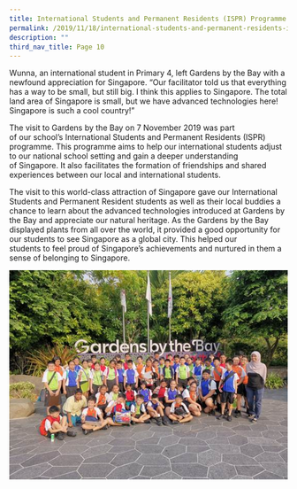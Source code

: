```yaml
---
title: International Students and Permanent Residents (ISPR) Programme
permalink: /2019/11/18/international-students-and-permanent-residents-ispr-programme/
description: ""
third_nav_title: Page 10
---
```

<p>Wunna, an international student in Primary 4, left Gardens by the Bay with a newfound appreciation for Singapore.&nbsp;&ldquo;Our facilitator told us that everything has a way to be small, but still big. I think this applies to Singapore. The total land area of Singapore is small, but we have advanced technologies here! Singapore is such a cool country!&rdquo;</p>
<p>The visit to&nbsp;Gardens by the Bay on 7 November 2019&nbsp;was&nbsp;part of&nbsp;our&nbsp;school&rsquo;s International Students&nbsp;and Permanent Residents&nbsp;(ISPR) programme.&nbsp;This programme aims to&nbsp;help&nbsp;our international students&nbsp;adjust to our national&nbsp;school&nbsp;setting&nbsp;and&nbsp;gain a deeper&nbsp;understanding of&nbsp;Singapore. It also facilitates&nbsp;the formation of friendships and shared experiences&nbsp;between our&nbsp;local and international students.</p>
<p>The visit to this world-class attraction of Singapore gave&nbsp;our&nbsp;International Students&nbsp;and Permanent Resident&nbsp;students&nbsp;as well as their local buddies&nbsp;a chance to learn about the advanced technologies introduced at Gardens by the Bay&nbsp;and&nbsp;appreciate our natural heritage. As the Gardens by the Bay displayed&nbsp;plants from all over the world, it provided a good opportunity for our students to&nbsp;see&nbsp;Singapore&nbsp;as a global city. This&nbsp;helped&nbsp;our students&nbsp;to&nbsp;feel proud of&nbsp;Singapore&rsquo;s achievements&nbsp;and nurtured&nbsp;in them&nbsp;a sense of belonging to Singapore.</p>
<img src="/images/image009.jpg">
